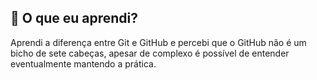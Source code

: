 ## 🤔 O que eu aprendi?

Aprendi a diferença entre Git e GitHub e percebi que o GitHub não é um bicho 
de sete cabeças, apesar de complexo é possível de entender eventualmente mantendo a prática.
